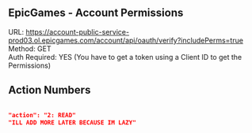 ## EpicGames - Account Permissions

URL: https://account-public-service-prod03.ol.epicgames.com/account/api/oauth/verify?includePerms=true \
Method: GET \
Auth Required: YES (You have to get a token using a Client ID to get the Permissions)

## Action Numbers

```json

"action": "2: READ"
"ILL ADD MORE LATER BECAUSE IM LAZY"

```
